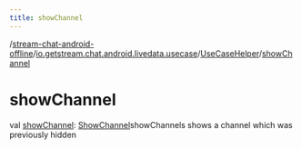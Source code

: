 ```yaml
---
title: showChannel
---
```

/[stream-chat-android-offline](../../index.md)/[io.getstream.chat.android.livedata.usecase](../index.md)/[UseCaseHelper](index.md)/[showChannel](showChannel.md)  
  
  
  
# showChannel  
val [showChannel](showChannel.md): [ShowChannel](../ShowChannel/index.md)showChannels shows a channel which was previously hidden

